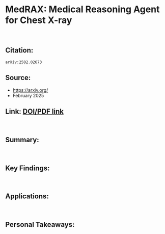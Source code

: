# MedRAX: Medical Reasoning Agent for Chest X-ray

<br>

## Citation: 
	arXiv:2502.02673 

## Source:
  - https://arxiv.org/
  - February 2025

## Link: [DOI/PDF link](https://doi.org/10.48550/arXiv.2502.02673)

<br>

## Summary:

<br>

## Key Findings:

<br>

## Applications:

<br>

## Personal Takeaways:
